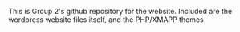 This is Group 2's github repository for the website. 
Included are the wordpress website files itself, and the PHP/XMAPP themes
